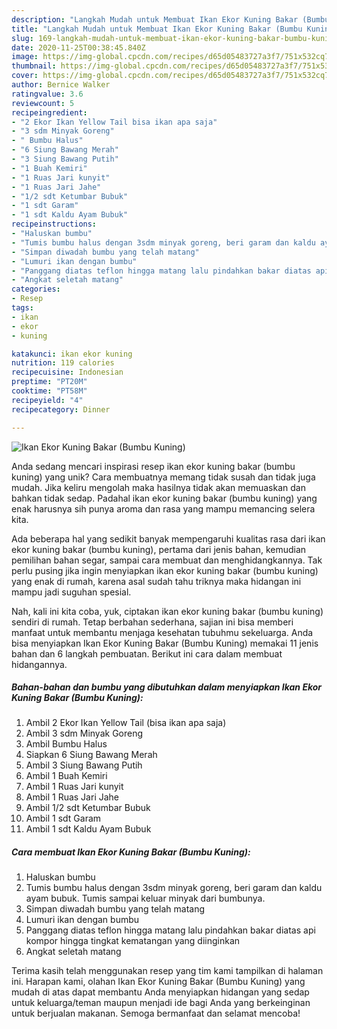 ```yaml
---
description: "Langkah Mudah untuk Membuat Ikan Ekor Kuning Bakar (Bumbu Kuning) Anti Gagal"
title: "Langkah Mudah untuk Membuat Ikan Ekor Kuning Bakar (Bumbu Kuning) Anti Gagal"
slug: 169-langkah-mudah-untuk-membuat-ikan-ekor-kuning-bakar-bumbu-kuning-anti-gagal
date: 2020-11-25T00:38:45.840Z
image: https://img-global.cpcdn.com/recipes/d65d05483727a3f7/751x532cq70/ikan-ekor-kuning-bakar-bumbu-kuning-foto-resep-utama.jpg
thumbnail: https://img-global.cpcdn.com/recipes/d65d05483727a3f7/751x532cq70/ikan-ekor-kuning-bakar-bumbu-kuning-foto-resep-utama.jpg
cover: https://img-global.cpcdn.com/recipes/d65d05483727a3f7/751x532cq70/ikan-ekor-kuning-bakar-bumbu-kuning-foto-resep-utama.jpg
author: Bernice Walker
ratingvalue: 3.6
reviewcount: 5
recipeingredient:
- "2 Ekor Ikan Yellow Tail bisa ikan apa saja"
- "3 sdm Minyak Goreng"
- " Bumbu Halus"
- "6 Siung Bawang Merah"
- "3 Siung Bawang Putih"
- "1 Buah Kemiri"
- "1 Ruas Jari kunyit"
- "1 Ruas Jari Jahe"
- "1/2 sdt Ketumbar Bubuk"
- "1 sdt Garam"
- "1 sdt Kaldu Ayam Bubuk"
recipeinstructions:
- "Haluskan bumbu"
- "Tumis bumbu halus dengan 3sdm minyak goreng, beri garam dan kaldu ayam bubuk. Tumis sampai keluar minyak dari bumbunya."
- "Simpan diwadah bumbu yang telah matang"
- "Lumuri ikan dengan bumbu"
- "Panggang diatas teflon hingga matang lalu pindahkan bakar diatas api kompor hingga tingkat kematangan yang diinginkan"
- "Angkat seletah matang"
categories:
- Resep
tags:
- ikan
- ekor
- kuning

katakunci: ikan ekor kuning 
nutrition: 119 calories
recipecuisine: Indonesian
preptime: "PT20M"
cooktime: "PT58M"
recipeyield: "4"
recipecategory: Dinner

---
```



![Ikan Ekor Kuning Bakar (Bumbu Kuning)](https://img-global.cpcdn.com/recipes/d65d05483727a3f7/751x532cq70/ikan-ekor-kuning-bakar-bumbu-kuning-foto-resep-utama.jpg)

Anda sedang mencari inspirasi resep ikan ekor kuning bakar (bumbu kuning) yang unik? Cara membuatnya memang tidak susah dan tidak juga mudah. Jika keliru mengolah maka hasilnya tidak akan memuaskan dan bahkan tidak sedap. Padahal ikan ekor kuning bakar (bumbu kuning) yang enak harusnya sih punya aroma dan rasa yang mampu memancing selera kita.

Ada beberapa hal yang sedikit banyak mempengaruhi kualitas rasa dari ikan ekor kuning bakar (bumbu kuning), pertama dari jenis bahan, kemudian pemilihan bahan segar, sampai cara membuat dan menghidangkannya. Tak perlu pusing jika ingin menyiapkan ikan ekor kuning bakar (bumbu kuning) yang enak di rumah, karena asal sudah tahu triknya maka hidangan ini mampu jadi suguhan spesial.




Nah, kali ini kita coba, yuk, ciptakan ikan ekor kuning bakar (bumbu kuning) sendiri di rumah. Tetap berbahan sederhana, sajian ini bisa memberi manfaat untuk membantu menjaga kesehatan tubuhmu sekeluarga. Anda bisa menyiapkan Ikan Ekor Kuning Bakar (Bumbu Kuning) memakai 11 jenis bahan dan 6 langkah pembuatan. Berikut ini cara dalam membuat hidangannya.

<!--inarticleads1-->

##### Bahan-bahan dan bumbu yang dibutuhkan dalam menyiapkan Ikan Ekor Kuning Bakar (Bumbu Kuning):

1. Ambil 2 Ekor Ikan Yellow Tail (bisa ikan apa saja)
1. Ambil 3 sdm Minyak Goreng
1. Ambil  Bumbu Halus
1. Siapkan 6 Siung Bawang Merah
1. Ambil 3 Siung Bawang Putih
1. Ambil 1 Buah Kemiri
1. Ambil 1 Ruas Jari kunyit
1. Ambil 1 Ruas Jari Jahe
1. Ambil 1/2 sdt Ketumbar Bubuk
1. Ambil 1 sdt Garam
1. Ambil 1 sdt Kaldu Ayam Bubuk




<!--inarticleads2-->

##### Cara membuat Ikan Ekor Kuning Bakar (Bumbu Kuning):

1. Haluskan bumbu
1. Tumis bumbu halus dengan 3sdm minyak goreng, beri garam dan kaldu ayam bubuk. Tumis sampai keluar minyak dari bumbunya.
1. Simpan diwadah bumbu yang telah matang
1. Lumuri ikan dengan bumbu
1. Panggang diatas teflon hingga matang lalu pindahkan bakar diatas api kompor hingga tingkat kematangan yang diinginkan
1. Angkat seletah matang




Terima kasih telah menggunakan resep yang tim kami tampilkan di halaman ini. Harapan kami, olahan Ikan Ekor Kuning Bakar (Bumbu Kuning) yang mudah di atas dapat membantu Anda menyiapkan hidangan yang sedap untuk keluarga/teman maupun menjadi ide bagi Anda yang berkeinginan untuk berjualan makanan. Semoga bermanfaat dan selamat mencoba!
